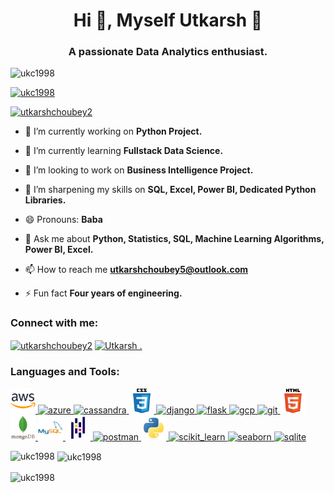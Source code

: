 <h1 align="center">Hi 👋, Myself Utkarsh 🙏</h1>
<h3 align="center">A passionate Data Analytics enthusiast.</h3>

<p align="left"> <img src="https://komarev.com/ghpvc/?username=ukc1998&label=Profile%20views&color=0e75b6&style=flat" alt="ukc1998" /> </p>

<p align="left"> <a href="https://github.com/ryo-ma/github-profile-trophy"><img src="https://github-profile-trophy.vercel.app/?username=ukc1998" alt="ukc1998" /></a> </p>

<p align="left"> <a href="https://twitter.com/utkarshchoubey2" target="blank"><img src="https://img.shields.io/twitter/follow/utkarshchoubey2?logo=twitter&style=for-the-badge" alt="utkarshchoubey2" /></a> </p>

- 🔭 I’m currently working on **Python Project.**

- 🌱 I’m currently learning **Fullstack Data Science.**

- 👯 I’m looking to work on **Business Intelligence Project.**

- 🤝 I’m sharpening my skills on **SQL, Excel, Power BI, Dedicated Python Libraries.**

- 😄 Pronouns: **Baba**

- 💬 Ask me about **Python, Statistics, SQL, Machine Learning Algorithms, Power BI, Excel.**

- 📫 How to reach me **utkarshchoubey5@outlook.com**

- ⚡ Fun fact **Four years of engineering.**

<h3 align="left">Connect with me:</h3>
<p align="left">
<a href="https://twitter.com/utkarshchoubey2" target="blank"><img align="center" src="https://raw.githubusercontent.com/rahuldkjain/github-profile-readme-generator/master/src/images/icons/Social/twitter.svg" alt="utkarshchoubey2" height="30" width="40" /></a>
<a href="https://www.linkedin.com/in/utkarsh-376310177/" target="blank"><img align="center" src="https://cdn-icons-png.flaticon.com/512/174/174857.png" alt="Utkarsh ." height="30" width="40" /></a>
</p>

<h3 align="left">Languages and Tools:</h3>
<p align="left"> <a href="https://aws.amazon.com" target="_blank" rel="noreferrer"> <img src="https://raw.githubusercontent.com/devicons/devicon/master/icons/amazonwebservices/amazonwebservices-original-wordmark.svg" alt="aws" width="40" height="40"/> </a> <a href="https://azure.microsoft.com/en-in/" target="_blank" rel="noreferrer"> <img src="https://www.vectorlogo.zone/logos/microsoft_azure/microsoft_azure-icon.svg" alt="azure" width="40" height="40"/> </a> <a href="https://cassandra.apache.org/" target="_blank" rel="noreferrer"> <img src="https://www.vectorlogo.zone/logos/apache_cassandra/apache_cassandra-icon.svg" alt="cassandra" width="40" height="40"/> </a> <a href="https://www.w3schools.com/css/" target="_blank" rel="noreferrer"> <img src="https://raw.githubusercontent.com/devicons/devicon/master/icons/css3/css3-original-wordmark.svg" alt="css3" width="40" height="40"/> </a> <a href="https://www.djangoproject.com/" target="_blank" rel="noreferrer"> <img src="https://static.djangoproject.com/img/logos/django-logo-positive.png" alt="django" width="40" height="40"/> </a> <a href="https://flask.palletsprojects.com/" target="_blank" rel="noreferrer"> <img src="https://www.vectorlogo.zone/logos/pocoo_flask/pocoo_flask-icon.svg" alt="flask" width="40" height="40"/> </a> <a href="https://cloud.google.com" target="_blank" rel="noreferrer"> <img src="https://www.vectorlogo.zone/logos/google_cloud/google_cloud-icon.svg" alt="gcp" width="40" height="40"/> </a> <a href="https://git-scm.com/" target="_blank" rel="noreferrer"> <img src="https://www.vectorlogo.zone/logos/git-scm/git-scm-icon.svg" alt="git" width="40" height="40"/> </a> <a href="https://www.w3.org/html/" target="_blank" rel="noreferrer"> <img src="https://raw.githubusercontent.com/devicons/devicon/master/icons/html5/html5-original-wordmark.svg" alt="html5" width="40" height="40"/> </a> <a href="https://www.mongodb.com/" target="_blank" rel="noreferrer"> <img src="https://raw.githubusercontent.com/devicons/devicon/master/icons/mongodb/mongodb-original-wordmark.svg" alt="mongodb" width="40" height="40"/> </a> <a href="https://www.mysql.com/" target="_blank" rel="noreferrer"> <img src="https://raw.githubusercontent.com/devicons/devicon/master/icons/mysql/mysql-original-wordmark.svg" alt="mysql" width="40" height="40"/> </a> <a href="https://pandas.pydata.org/" target="_blank" rel="noreferrer"> <img src="https://raw.githubusercontent.com/devicons/devicon/2ae2a900d2f041da66e950e4d48052658d850630/icons/pandas/pandas-original.svg" alt="pandas" width="40" height="40"/> </a> <a href="https://postman.com" target="_blank" rel="noreferrer"> <img src="https://www.vectorlogo.zone/logos/getpostman/getpostman-icon.svg" alt="postman" width="40" height="40"/> </a> <a href="https://www.python.org" target="_blank" rel="noreferrer"> <img src="https://raw.githubusercontent.com/devicons/devicon/master/icons/python/python-original.svg" alt="python" width="40" height="40"/> </a> <a href="https://scikit-learn.org/" target="_blank" rel="noreferrer"> <img src="https://upload.wikimedia.org/wikipedia/commons/0/05/Scikit_learn_logo_small.svg" alt="scikit_learn" width="40" height="40"/> </a> <a href="https://seaborn.pydata.org/" target="_blank" rel="noreferrer"> <img src="https://seaborn.pydata.org/_images/logo-mark-lightbg.svg" alt="seaborn" width="40" height="40"/> </a> <a href="https://www.sqlite.org/" target="_blank" rel="noreferrer"> <img src="https://www.vectorlogo.zone/logos/sqlite/sqlite-icon.svg" alt="sqlite" width="40" height="40"/> </a> </p>

<p><img align="left" src="https://github-readme-stats.vercel.app/api/top-langs?username=ukc1998&show_icons=true&locale=en&layout=compact" alt="ukc1998" /></p>

<p>&nbsp;<img align="center" src="https://github-readme-stats.vercel.app/api?username=ukc1998&show_icons=true&locale=en" alt="ukc1998" /></p>

<p><img align="center" src="https://github-readme-streak-stats.herokuapp.com/?user=ukc1998&" alt="ukc1998" /></p>
